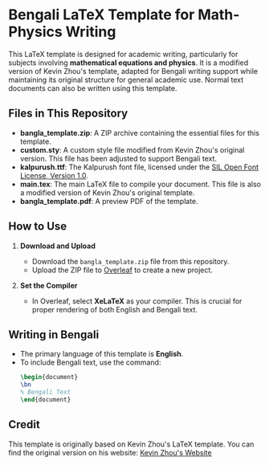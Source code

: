 # Bengali LaTeX Template for Math-Physics Writing
This LaTeX template is designed for academic writing, particularly for subjects involving **mathematical equations and physics**. It is a modified version of Kevin Zhou's template, adapted for Bengali writing support while maintaining its original structure for general academic use. Normal text documents can also be written using this template.
## Files in This Repository

- **bangla_template.zip**: A ZIP archive containing the essential files for this template.
- **custom.sty**: A custom style file modified from Kevin Zhou's original version. This file has been adjusted to support Bengali text.
- **kalpurush.ttf**: The Kalpurush font file, licensed under the [SIL Open Font License, Version 1.0](https://scripts.sil.org/OFL).
- **main.tex**: The main LaTeX file to compile your document. This file is also a modified version of Kevin Zhou's original template.
- **bangla_template.pdf**: A preview PDF of the template.

## How to Use
1. **Download and Upload**  
   - Download the `bangla_template.zip` file from this repository.
   - Upload the ZIP file to [Overleaf](https://www.overleaf.com) to create a new project.

2. **Set the Compiler**  
   - In Overleaf, select **XeLaTeX** as your compiler. This is crucial for proper rendering of both English and Bengali text.
## Writing in Bengali

- The primary language of this template is **English**.
- To include Bengali text, use the command:
  ```latex
  \begin{document}
  \bn
  % Bengali Text
  \end{document}

## Credit
This template is originally based on Kevin Zhou's LaTeX template. You can find the original version on his website: [Kevin Zhou's Website](https://knzhou.github.io/)
